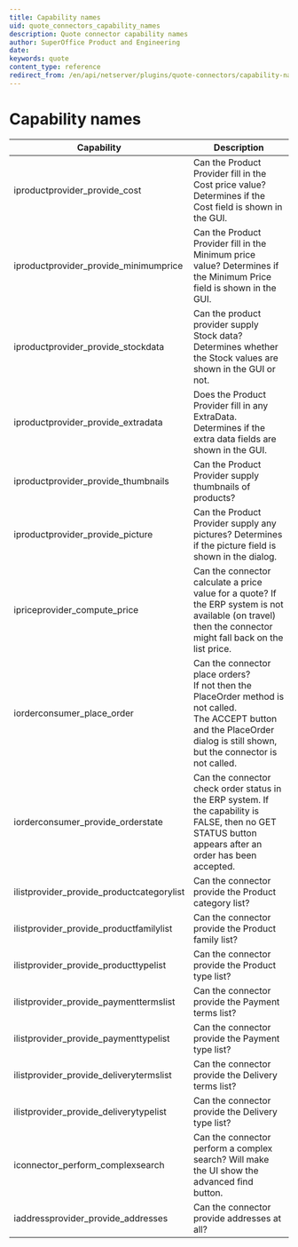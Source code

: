 ```yaml
---
title: Capability names
uid: quote_connectors_capability_names
description: Quote connector capability names
author: SuperOffice Product and Engineering
date:
keywords: quote
content_type: reference
redirect_from: /en/api/netserver/plugins/quote-connectors/capability-names
---
```


# Capability names

| Capability | Description |
|---|---|
| iproductprovider_provide_cost | Can the Product Provider fill in the Cost price value?<br>Determines if the Cost field is shown in the GUI. |
| iproductprovider_provide_minimumprice | Can the Product Provider fill in the Minimum price value? Determines if the Minimum Price field is shown in the GUI. |
| iproductprovider_provide_stockdata | Can the product provider supply Stock data?<br>Determines whether the Stock values are shown in the GUI or not. |
| iproductprovider_provide_extradata | Does the Product Provider fill in any ExtraData. Determines if the extra data fields are shown in the GUI. |
| iproductprovider_provide_thumbnails | Can the Product Provider supply thumbnails of products? |
| iproductprovider_provide_picture | Can the Product Provider supply any pictures? Determines if the picture field is shown in the dialog. |
| ipriceprovider_compute_price | Can the connector calculate a price value for a quote? If the ERP system is not available (on travel) then the connector might fall back on the list price. |
| iorderconsumer_place_order | Can the connector place orders?<br>If not then the PlaceOrder method is not called.<br> The ACCEPT button and the PlaceOrder dialog is still shown, but the connector is not called. |
| iorderconsumer_provide_orderstate | Can the connector check order status in the ERP system. If the capability is FALSE, then no GET STATUS button appears after an order has been accepted. |
| ilistprovider_provide_productcategorylist | Can the connector provide the Product category list? |
| ilistprovider_provide_productfamilylist | Can the connector provide the Product family list? |
| ilistprovider_provide_producttypelist | Can the connector provide the Product type list? |
| ilistprovider_provide_paymenttermslist | Can the connector provide the Payment terms list? |
| ilistprovider_provide_paymenttypelist | Can the connector provide the Payment type list? |
| ilistprovider_provide_deliverytermslist | Can the connector provide the Delivery terms list? |
| ilistprovider_provide_deliverytypelist | Can the connector provide the Delivery type list? |
| iconnector_perform_complexsearch | Can the connector perform a complex search? Will make the UI show the advanced find button. |
| iaddressprovider_provide_addresses | Can the connector provide addresses at all? |
